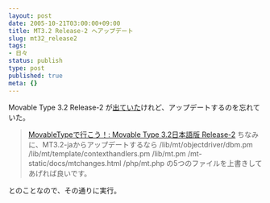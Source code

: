 ```yaml
---
layout: post
date: 2005-10-21T03:00:00+09:00
title: MT3.2 Release-2 へアップデート
slug: mt32_release2
tags:
- 日々
status: publish
type: post
published: true
meta: {}
---
```

Movable Type 3.2 Release-2 が<a href="http://www.sixapart.jp/movabletype/news/2005/10/12-1850.html#more">出ていた</a>けれど、アップデートするのを忘れていた。
<blockquote>
<a title="MovableTypeで行こう！: Movable Type 3.2日本語版 Release-2" href="http://cheebow.sub.jp/docmt/archives/2005/10/movable_type_32_2.html">MovableTypeで行こう！: Movable Type 3.2日本語版 Release-2</a>
ちなみに、MT3.2-jaからアップデートするなら
/lib/mt/objectdriver/dbm.pm
/lib/mt/template/contexthandlers.pm
/lib/mt.pm
/mt-static/docs/mtchanges.html
/php/mt.php
の5つのファイルを上書きしてあげれば良いです。
</blockquote>
とのことなので、その通りに実行。
